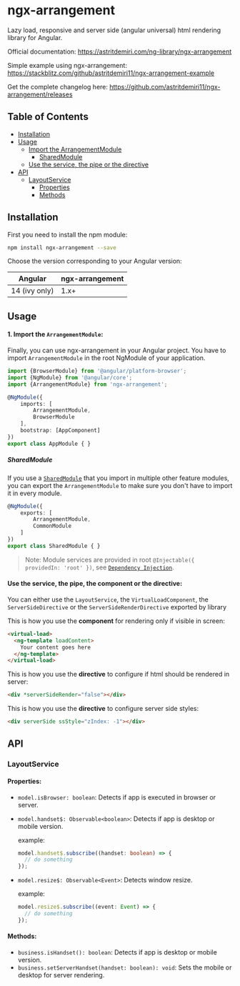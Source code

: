 # ngx-arrangement

Lazy load, responsive and server side (angular universal) html rendering library for Angular.

Official documentation: https://astritdemiri.com/ng-library/ngx-arrangement

Simple example using ngx-arrangement: https://stackblitz.com/github/astritdemiri11/ngx-arrangement-example

Get the complete changelog here: https://github.com/astritdemiri11/ngx-arrangement/releases

## Table of Contents
* [Installation](#installation)
* [Usage](#usage)
  * [Import the ArrangementModule](#1-import-the-arrangementmodule)
    * [SharedModule](#sharedmodule)
  * [Use the service, the pipe or the directive](#use-the-service-the-pipe-the-component-or-the-directive)
* [API](#api)
  * [LayoutService](#layoutservice)
    * [Properties](#properties)
    * [Methods](#methods)

## Installation

First you need to install the npm module:

```sh
npm install ngx-arrangement --save
```

Choose the version corresponding to your Angular version:

 Angular       | ngx-arrangement
 ------------- | ---------------
 14 (ivy only) | 1.x+           


## Usage

#### 1. Import the `ArrangementModule`:

Finally, you can use ngx-arrangement in your Angular project. You have to import `ArrangementModule` in the root NgModule of your application.

```ts
import {BrowserModule} from '@angular/platform-browser';
import {NgModule} from '@angular/core';
import {ArrangementModule} from 'ngx-arrangement';

@NgModule({
    imports: [
        ArrangementModule,
        BrowserModule
    ],
    bootstrap: [AppComponent]
})
export class AppModule { }
```

##### SharedModule

If you use a [`SharedModule`](https://angular.io/guide/sharing-ngmodules) that you import in multiple other feature modules,
you can export the `ArrangementModule` to make sure you don't have to import it in every module.

```ts
@NgModule({
    exports: [
        ArrangementModule,
        CommonModule
    ]
})
export class SharedModule { }
```

> Note: Module services are provided in root `@Injectable({ providedIn: 'root' })`, see [`Dependency Injection`](https://angular.io/guide/dependency-injection).

#### Use the service, the pipe, the component or the directive:

You can either use the `LayoutService`, the `VirtualLoadComponent`, the `ServerSideDirective` or the `ServerSideRenderDirective` exported by library

This is how you use the **component** for rendering only if visible in screen:
```html
<virtual-load>
  <ng-template loadContent>
    Your content goes here
  </ng-template>
</virtual-load>
```


This is how you use the **directive** to configure if html should be rendered in server:
```html
<div *serverSideRender="false"></div>
```

This is how you use the **directive** to configure server side styles:
```html
<div serverSide ssStyle="zIndex: -1"></div>
```

## API

### LayoutService

#### Properties:

- `model.isBrowser: boolean`: Detects if app is executed in browser or server.
- `model.handset$: Observable<boolean>`: Detects if app is desktop or mobile version.

    example:
    ```ts
    model.handset$.subscribe((handset: boolean) => {
	  // do something
	});
    ```
- `model.resize$: Observable<Event>`: Detects window resize.

    example:
    ```ts
    model.resize$.subscribe((event: Event) => {
	  // do something
	});
    ```
#### Methods:

- `business.isHandset(): boolean`:  Detects if app is desktop or mobile version.
- `business.setServerHandset(handset: boolean): void`: Sets the mobile or desktop for server rendering.
